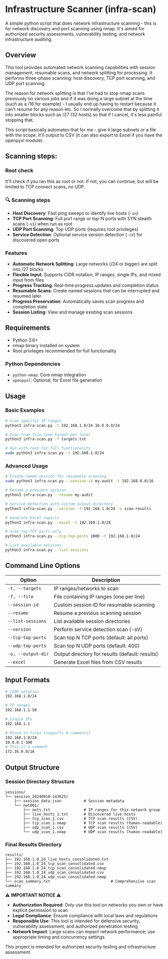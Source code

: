 # Infrastructure Scanner (infra-scan)

A simple python script that does network infrastructure scanning - this is for network discovery and port scanning using nmap. It's aimed for authorized security assessments, vulnerability testing, and network infrastructure auditing.

## Overview

This tool provides automated network scanning capabilities with session management, resumable scans, and network splitting for processing. It performs three-phase scanning: host discovery, TCP port scanning, and UDP port scanning.

The reason for network splitting is that I've had to stop nmap scans previously on various jobs and if it was doing a large subnet at the time (such as a /16 for example) - I usually end up having to restart because it can't resume for any reason etc. So I normally overcome that by splitting it into smaller blocks such as /27 (32 hosts) so that if I cancel, it's less painful stopping that.


This script basically automates that for me - give it large subnets or a file with the scope. It'll output to CSV (it can also export to Excel if you have the openpyxl module)


## Scanning steps:

### Root check

It'll check if you ran this as root or not. If not, you can continue, but will be limited to TCP connect scans, no UDP.

### 🔍 Scanning steps

- **Host Discovery**: Fast ping sweeps to identify live hosts (`-sn`)
- **TCP Port Scanning**: Full port range or top-N ports with SYN stealth scans (`-sS`) when run as root
- **UDP Port Scanning**: Top UDP ports (requires root privileges)
- **Service Detection**: Optional service version detection (`-sV`) for discovered open ports

### Features

- **Automatic Network Splitting**: Large networks (/24 or bigger) are split into /27 blocks
- **Flexible Input**: Supports CIDR notation, IP ranges, single IPs, and mixed input from files
- **Progress Tracking**: Real-time progress updates and completion status
- **Resumable Scans**: Create named sessions that can be interrupted and resumed later
- **Progress Preservation**: Automatically saves scan progress and completion state
- **Session Listing**: View and manage existing scan sessions

## Requirements

- Python 3.6+
- nmap binary installed on system
- Root privileges recommended for full functionality

### Python Dependencies
- `python-nmap`: Core nmap integration
- `openpyxl`: Optional, for Excel file generation


## Usage

### Basic Examples

```bash
# Scan specific IP ranges
python3 infra-scan.py -t 192.168.1.0/24 10.0.0.0/24

# Scan from file (one target per line)
python3 infra-scan.py -f targets.txt

# Run with root for full functionality
sudo python3 infra-scan.py -t 192.168.1.0/24
```

### Advanced Usage

```bash
# Create named session for resumable scanning
sudo python3 infra-scan.py --session-id my-audit -t 192.168.0.0/16

# Resume a previous session
python3 infra-scan.py --resume my-audit

# Service detection with custom output directory
python3 infra-scan.py --version -t 192.168.1.0/24 -o scan-results

# Generate Excel reports
python3 infra-scan.py --excel -t 192.168.1.0/24

# Scan top TCP ports only
python3 infra-scan.py --tcp-top-ports 1000 -t 192.168.1.0/24

# List available sessions
python3 infra-scan.py --list-sessions
```

## Command Line Options

| Option | Description |
|--------|-------------|
| `-t, --targets` | IP ranges/networks to scan |
| `-f, --file` | File containing IP ranges (one per line) |
| `--session-id` | Custom session ID for resumable scanning |
| `--resume` | Resume a previous scanning session |
| `--list-sessions` | List available session directories |
| `--version` | Perform service detection scan (-sV) |
| `--tcp-top-ports` | Scan top N TCP ports (default: all ports) |
| `--udp-top-ports` | Scan top N UDP ports (default: 400) |
| `-o, --output-dir` | Output directory for results (default: results) |
| `--excel` | Generate Excel files from CSV results |

## Input Formats


```bash
# CIDR notation
192.168.1.0/24

# IP ranges  
192.168.1.1-50

# Single IPs
192.168.1.1

# Mixed in files (supports # comments)
192.168.1.0/24
10.0.0.1-100
# This is a comment
172.16.0.0/16
```

## Output Structure

### Session Directory Structure
```
sessions/
└── session_20240910-143025/
    ├── session_data.json          # Session metadata
    └── net001/
        ├── nets.txt               # IP ranges for this network group
        ├── live_hosts_1.txt       # Discovered live hosts
        ├── tcp_scan_1.csv         # TCP scan results (CSV)
        ├── tcp_scan_1.nmap        # TCP scan results (human-readable)
        ├── udp_scan_1.csv         # UDP scan results (CSV)
        └── udp_scan_1.nmap        # UDP scan results (human-readable)
```

### Final Results Directory
```
results/
├── 192.168.1.0_24_live_hosts_consolidated.txt
├── 192.168.1.0_24_tcp_scan_consolidated.csv
├── 192.168.1.0_24_tcp_scan_consolidated.nmap
├── 192.168.1.0_24_udp_scan_consolidated.csv
├── 192.168.1.0_24_udp_scan_consolidated.nmap
└── scan_summary.txt                           # Comprehensive scan summary
```

⚠️ **IMPORTANT NOTICE** ⚠️

- **Authorization Required**: Only use this tool on networks you own or have explicit permission to scan
- **Legal Compliance**: Ensure compliance with local laws and regulations
- **Responsible Use**: This tool is intended for defensive security, vulnerability assessment, and authorized penetration testing
- **Network Impact**: Large scans can impact network performance; use appropriate timing and concurrency settings

This project is intended for authorized security testing and infrastructure assessment.